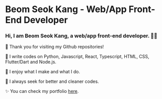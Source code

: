 # Beom Seok Kang - Web/App Front-End Developer

### Hi, I am Beom Seok Kang, a web/app front-end developer. 👋👋

🧑 Thank you for visiting my Github repositories!

📄 I write codes on Python, Javascript, React, Typescript, HTML, CSS, Flutter/Dart and Node.js.

🧡 I enjoy what I make and what I do.

🌟 I always seek for better and cleaner codes.

✨ You can check my portfolio [here](https://beomseok-kang.github.io/).
